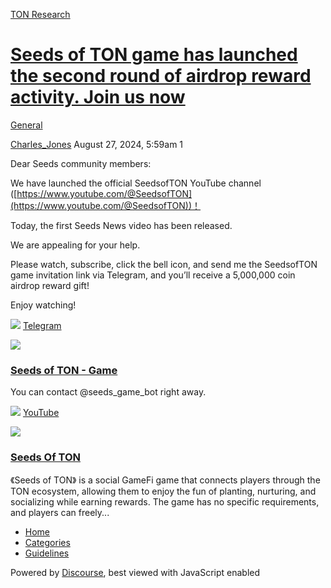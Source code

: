 [TON Research](/)

# [Seeds of TON game has launched the second round of airdrop reward activity. Join us now](/t/seeds-of-ton-game-has-launched-the-second-round-of-airdrop-reward-activity-join-us-now/30273)

[General](/c/general/4) 

    

[Charles\_Jones](https://tonresear.ch/u/Charles_Jones)  August 27, 2024, 5:59am  1

Dear Seeds community members:

We have launched the official SeedsofTON YouTube channel ([https://www.youtube.com/@SeedsofTON](https://www.youtube.com/@SeedsofTON))！

Today, the first Seeds News video has been released.

We are appealing for your help.

Please watch, subscribe, click the bell icon, and send me the SeedsofTON game invitation link via Telegram, and you’ll receive a 5,000,000 coin airdrop reward gift!

Enjoy watching!

![](https://telegram.org/img/website_icon.svg?4) [Telegram](https://t.me/seeds_game_bot/miniapp)

![](https://tonresear.ch/uploads/default/original/2X/0/043360ac1ef6fe12db7d2a5d854feba7a153b0ad.jpeg)

### [Seeds of TON - Game](https://t.me/seeds_game_bot/miniapp)

You can contact @seeds\_game\_bot right away.

![](https://tonresear.ch/uploads/default/original/2X/9/9680ac6661a92969cb23605bf343883aa97a5fc3.png) [YouTube](https://www.youtube.com/@SeedsofTON)

![](https://tonresear.ch/uploads/default/optimized/2X/3/30cb26017c83e8e8831e97ab3c19957e260f8980_2_500x500.jpeg)

### [Seeds Of TON](https://www.youtube.com/@SeedsofTON)

《Seeds of TON》 is a social GameFi game that connects players through the TON ecosystem, allowing them to enjoy the fun of planting, nurturing, and socializing while earning rewards. The game has no specific requirements, and players can freely...

 

*   [Home](/)
*   [Categories](/categories)
*   [Guidelines](/guidelines)

Powered by [Discourse](https://www.discourse.org), best viewed with JavaScript enabled